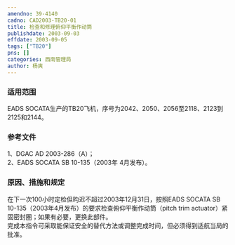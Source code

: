 ```yaml
---
amendno: 39-4140  
cadno: CAD2003-TB20-01  
title: 检查和修理俯仰平衡作动筒  
publishdate: 2003-09-03  
effdate: 2003-09-05  
tags: ["TB20"]  
pns: []  
categories: 西南管理局  
author: 杨爽  
---
```

  
### 适用范围  
EADS SOCATA生产的TB20飞机，序号为2042、2050、2056至2118、2123到2125和2144。  
  
<!--more-->  
### 参考文件  
1、DGAC AD 2003-286（A）；  
2、EADS SOCATA SB 10-135（2003年 4月发布）。  
  
### 原因、措施和规定  
在下一次100小时定检但昀迟不超过2003年12月31日，按照EADS SOCATA SB 10-135（2003年4月发布）的要求检查俯仰平衡作动筒（pitch trim actuator）紧固密封圈；如果有必要，更换此部件。  
完成本指令可采取能保证安全的替代方法或调整完成时间，但必须得到适航当局的批准。  
